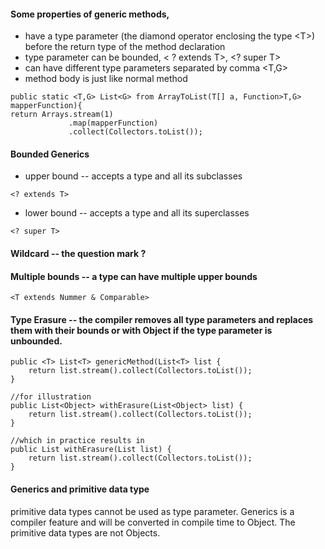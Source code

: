 #### Some properties of generic methods,
- have a type parameter (the diamond operator enclosing the type \<T>) before the return type of the method declaration
- type parameter can be bounded, < ? extends T>, <? super T>
- can have different type parameters separated by comma \<T,G>
- method body is just like normal method
````
public static <T,G> List<G> from ArrayToList(T[] a, Function>T,G> mapperFunction){
return Arrays.stream(1)
             .map(mapperFunction)
             .collect(Collectors.toList());
````
#### Bounded Generics
- upper bound -- accepts a type and all its subclasses
````
<? extends T>
````
- lower bound -- accepts a type and all its superclasses
```` 
<? super T>
````
#### Wildcard -- the question mark ?
#### Multiple bounds -- a type can have multiple upper bounds
````
<T extends Nummer & Comparable>
````
#### Type Erasure -- the compiler removes all type parameters and replaces them with their bounds or with Object if the type parameter is unbounded.
````
public <T> List<T> genericMethod(List<T> list {
    return list.stream().collect(Collectors.toList());
}

//for illustration
public List<Object> withErasure(List<Object> list) {
    return list.stream().collect(Collectors.toList());
}

//which in practice results in
public List withErasure(List list) {
    return list.stream().collect(Collectors.toList());
}
````
#### Generics and primitive data type
primitive data types cannot be used as type parameter. Generics is a compiler feature and will be converted in compile time to Object. The primitive data types are not Objects.

